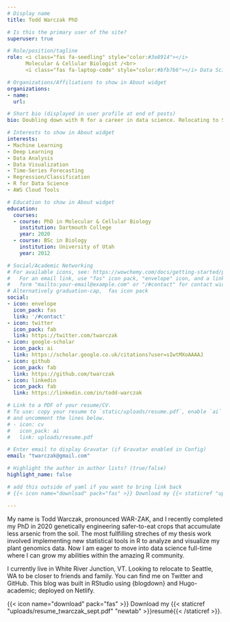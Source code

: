 ```yaml
---
# Display name
title: Todd Warczak PhD

# Is this the primary user of the site?
superuser: true

# Role/position/tagline
role: <i class="fas fa-seedling" style="color:#3e8914"></i>
      Molecular & Cellular Biologist /<br>
      <i class="fas fa-laptop-code" style="color:#bfb7b6"></i> Data Scientist

# Organizations/Affiliations to show in About widget
organizations:
- name:
  url:

# Short bio (displayed in user profile at end of posts)
bio: Doubling down with R for a career in data science. Relocating to Seattle, New York, or other major US city.

# Interests to show in About widget
interests:
- Machine Learning
- Deep Learning
- Data Analysis
- Data Visualization
- Time-Series Forecasting
- Regression/Classification
- R for Data Science
- AWS Cloud Tools

# Education to show in About widget
education:
  courses:
  - course: PhD in Molecular & Cellular Biology
    institution: Dartmouth College
    year: 2020
  - course: BSc in Biology
    institution: University of Utah
    year: 2012

# Social/Academic Networking
# For available icons, see: https://wowchemy.com/docs/getting-started/page-builder/#icons
#   For an email link, use "fas" icon pack, "envelope" icon, and a link in the
#   form "mailto:your-email@example.com" or "/#contact" for contact widget.
# Alternatively graduation-cap,  fas icon pack
social:
- icon: envelope
  icon_pack: fas
  link: '/#contact'
- icon: twitter
  icon_pack: fab
  link: https://twitter.com/twarczak
- icon: google-scholar 
  icon_pack: ai
  link: https://scholar.google.co.uk/citations?user=sIwtMXoAAAAJ
- icon: github
  icon_pack: fab
  link: https://github.com/twarczak
- icon: linkedin
  icon_pack: fab
  link: https://linkedin.com/in/todd-warczak

# Link to a PDF of your resume/CV.
# To use: copy your resume to `static/uploads/resume.pdf`, enable `ai` icons in `params.toml`, 
# and uncomment the lines below.
# - icon: cv
#   icon_pack: ai
#   link: uploads/resume.pdf

# Enter email to display Gravatar (if Gravatar enabled in Config)
email: "twarczak@gmail.com"

# Highlight the author in author lists? (true/false)
highlight_name: false

# add this outside of yaml if you want to bring link back
# {{< icon name="download" pack="fas" >}} Download my {{< staticref "uploads/demo_resume.pdf" "newtab" >}}resumé{{< /staticref >}}.

---
```


My name is Todd Warczak, pronounced WAR-ZAK, and I recently completed my PhD in 2020 genetically engineering safer-to-eat crops that accumulate less arsenic from the soil. The most fullfilling streches of my thesis work involved implementing new statistical tools in R to analyze and visualize my plant genomics data. Now I am eager to move into data science full-time where I can grow my abilities within the amazing R community. 

I currently live in White River Junction, VT. Looking to relocate to Seattle, WA to be closer to friends and family. You can find me on Twitter and GitHub. This blog was built in RStudio using {blogdown} and Hugo-academic; deployed on Netlify. 

{{< icon name="download" pack="fas" >}} Download my {{< staticref "uploads/resume_twarczak_sept.pdf" "newtab" >}}resumé{{< /staticref >}}.
